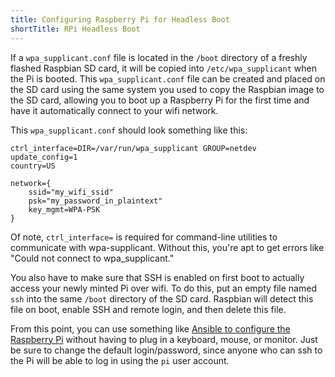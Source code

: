```yaml
---
title: Configuring Raspberry Pi for Headless Boot
shortTitle: RPi Headless Boot
---
```


If a `wpa_supplicant.conf` file is located in the `/boot` directory of a freshly
flashed Raspbian SD card, it will be copied into `/etc/wpa_supplicant` when the
Pi is booted.  This `wpa_supplicant.conf` file can be created and placed on the
SD card using the same system you used to copy the Raspbian image to the SD
card, allowing you to boot up a Raspberry Pi for the first time and have it
automatically connect to your wifi network.

This `wpa_supplicant.conf` should look something like this:

    ctrl_interface=DIR=/var/run/wpa_supplicant GROUP=netdev
    update_config=1
    country=US
    
    network={
        ssid="my_wifi_ssid"
        psk="my_password_in_plaintext"
        key_mgmt=WPA-PSK
    }

Of note, `ctrl_interface=` is required for command-line utilities to communicate
with wpa-supplicant.  Without this, you're apt to get errors like "Could not
connect to wpa\_supplicant."

You also have to make sure that SSH is enabled on first boot to actually access
your newly minted Pi over wifi.  To do this, put an empty file named `ssh` into
the same `/boot` directory of the SD card.  Raspbian will detect this file on
boot, enable SSH and remote login, and then delete this file.

From this point, you can use something like [Ansible to configure the Raspberry
Pi][ansible-config] without having to plug in a keyboard, mouse, or monitor.
Just be sure to change the default login/password, since anyone who can ssh to
the Pi will be able to log in using the `pi` user account.

[ansible-config]: https://github.com/glennklockwood/rpi-ansible

